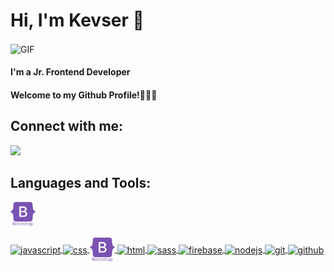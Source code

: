 
<h1 align="left">Hi, I'm Kevser  👋 </h1>
<img align="center" alt="GIF" src="https://github.com/arsentieva/arsentieva/blob/main/code.gif?raw=true" width="400" height="220" />
<h4 align="left"> I'm a Jr. Frontend Developer </h4>
<h4 align="left">Welcome to my Github Profile!🙋🏽‍♀️ </h4>


## Connect with me:
<p align="left">

<a href = "https://www.linkedin.com/in/kevser-%C3%A7i%C3%A7ek-08230b144/"><img src="https://img.icons8.com/fluent/48/000000/linkedin.png"/></a>

</p>





<h2 align='left''> Languages and Tools: </h2>
<p align='left'>

<img src='https://raw.githubusercontent.com/devicons/devicon/master/icons/bootstrap/bootstrap-plain-wordmark.svg' alt='bootstrap' width='40' height='40' /> </a> <a href='https://www.w3schools.com/css/' target='_blank'>
                                                                                                               
<img width ='40px' height='40' align='center' src ='https://raw.githubusercontent.com/rahulbanerjee26/githubAboutMeGenerator/main/icons/javascript.svg' alt='javascript'>
<img width ='40px' height='40' align='center' src ='https://raw.githubusercontent.com/rahulbanerjee26/githubAboutMeGenerator/main/icons/css.svg' alt='css'>
<img width ='40px' height='40' align='center' src ='https://raw.githubusercontent.com/devicons/devicon/master/icons/bootstrap/bootstrap-plain-wordmark.svg' alt='bootstrap'>
<img width ='40px' height='40' align='center' src ='https://raw.githubusercontent.com/rahulbanerjee26/githubAboutMeGenerator/main/icons/html.svg' alt='html'>  
<img width ='40px' height='40' align='center' src ='https://raw.githubusercontent.com/rahulbanerjee26/githubAboutMeGenerator/main/icons/sass.svg' alt='sass'>
<img width ='40px' height='40' align='center' src ='https://raw.githubusercontent.com/rahulbanerjee26/githubAboutMeGenerator/main/icons/firebase.svg' alt='firebase'>  
<img width ='40px' height='40' align='center' src ='https://raw.githubusercontent.com/rahulbanerjee26/githubAboutMeGenerator/main/icons/nodejs.svg' alt='nodejs'>

<img width ='40px' height='40' align='center' src ='https://raw.githubusercontent.com/rahulbanerjee26/githubAboutMeGenerator/main/icons/git.svg' alt='git'>
<img width ='40px' height='40' align='center' src ='https://raw.githubusercontent.com/rahulbanerjee26/githubAboutMeGenerator/main/icons/github.svg' alt='github'>
                                                                                                                                       

<br>
</p>
<br>


<!-- BLOG-POST-LIST:START 
<h2 align='left'> My GitHub Stats <img src='https://media1.giphy.com/media/du3J3cXyzhj75IOgvA/giphy.gif?cid=ecf05e47x2g034i9pzwtzzsd3xgg2w9nr94t4tflbbgo3008&rid=giphy.gif' width='30px'> </h2>
<a href="https://github.com/anuraghazra/github-readme-stats">
<img src="https://github-readme-stats.vercel.app/api?username=codermother&count_private=true&show_icons=true&theme=default" />
</a>
<a href="https://github.com/anuraghazra/convoychat">
<img src="https://github-readme-stats.vercel.app/api/top-langs/?username=codermother&theme=default" />
</a>
</div>
-->
<!-- BLOG-POST-LIST:END -->
